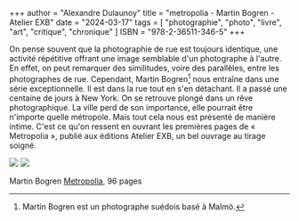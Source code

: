 +++
author = "Alexandre Dulaunoy"
title = "metropolia - Martin Bogren - Atelier EXB"
date = "2024-03-17"
tags = [
    "photographie", "photo", "livre", "art", "critique", "chronique"
]
ISBN = "978-2-36511-346-5"
+++

On pense souvent que la photographie de rue est toujours identique, une activité répétitive offrant une image semblable d'un photographe à l'autre. En effet, on peut remarquer des similitudes, voire des parallèles, entre les photographes de rue. Cependant, Martin Bogren[^1] nous entraîne dans une série exceptionnelle. Il est dans la rue tout en s'en détachant. Il a passé une centaine de jours à New York. On se retrouve plongé dans un rêve photographique. La ville perd de son importance, elle pourrait être n'importe quelle métropole. Mais tout cela nous est présenté de manière intime. C'est ce qu'on ressent en ouvrant les premières pages de « Metropolia », publié aux éditions Atelier EXB, un bel ouvrage au tirage soigné.

![](/images/metropolia-1.jpg)
![](/images/metropolia-2.png)

 Martin Bogren [Metropolia](https://exb.fr/fr/photo-plasticienne/558-metropolia.html), 96 pages

 [^1]: Martin Bogren est un photographe suédois basé à Malmö.
